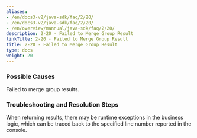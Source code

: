 ```yaml
---
aliases:
- /en/docs3-v2/java-sdk/faq/2/20/
- /en/docs3-v2/java-sdk/faq/2/20/
- /en/overview/mannual/java-sdk/faq/2/20/
description: 2-20 - Failed to Merge Group Result
linkTitle: 2-20 - Failed to Merge Group Result
title: 2-20 - Failed to Merge Group Result
type: docs
weight: 20
---
```







### Possible Causes

Failed to merge group results.

### Troubleshooting and Resolution Steps

When returning results, there may be runtime exceptions in the business logic, which can be traced back to the specified line number reported in the console.

